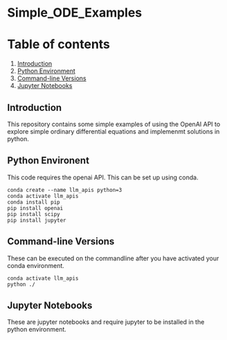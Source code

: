 # Simple_ODE_Examples


# Table of contents
1. [Introduction](#introduction)
2. [Python Environment](#environment)
3. [Command-line Versions](#command-line)
4. [Jupyter Notebooks](#notebooks)

## Introduction <a name="introduction"></a>
This repository contains some simple examples of using the OpenAI API to explore simple ordinary differential equations and implemenmt solutions in python.

## Python Environent <a name="environment"></a>
This code requires the openai API. This can be set up using conda.

    conda create --name llm_apis python=3
    conda activate llm_apis
    conda install pip
    pip install openai
    pip install scipy
    pip install jupyter

## Command-line Versions<a name="command-line"></a>
These can be executed on the commandline after you have activated your conda environment.

    conda activate llm_apis
    python ./

## Jupyter Notebooks <a name="notebooks"></a>
These are jupyter notebooks and require jupyter to be installed in the python environment.
